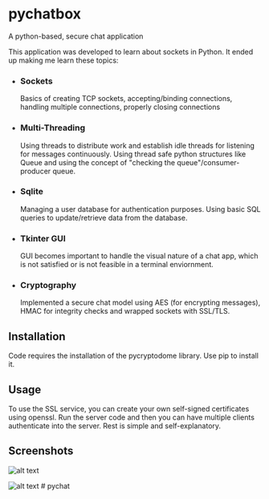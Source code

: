 # pychatbox
A python-based, secure chat application 

This application was developed to learn about sockets in Python. It ended up making me learn these topics:

* ### Sockets

  Basics of creating TCP sockets, accepting/binding connections, handling multiple connections, properly closing connections

* ### Multi-Threading

  Using threads to distribute work and establish idle threads for listening for messages continuously. Using thread safe python structures like Queue and using the concept of "checking the queue"/consumer-producer queue.

* ### Sqlite
  
  Managing a user database for authentication purposes. Using basic SQL queries to update/retrieve data from the database.
  
* ### Tkinter GUI
  
  GUI becomes important to handle the visual nature of a chat app, which is not satisfied or is not feasible in a terminal enviornment.
  
* ### Cryptography
  
  Implemented a secure chat model using AES (for encrypting messages), HMAC for integrity checks and wrapped sockets with SSL/TLS.
  
## Installation
  
  Code requires the installation of the pycryptodome library. Use pip to install it.

## Usage 
  
  To use the SSL service, you can create your own self-signed certificates using openssl.
  Run the server code and then you can have multiple clients authenticate into the server. Rest is simple and self-explanatory.
  
## Screenshots

![alt text](https://github.com/return-z/pychatbox/blob/master/screenshots/client_connect_page.PNG?raw=true)

![alt text](https://github.com/return-z/pychatbox/blob/master/screenshots/server_and_client.PNG)
#   p y c h a t  
 